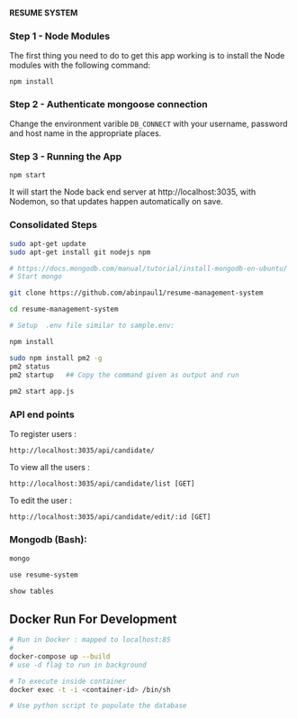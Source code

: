 #### RESUME SYSTEM

### Step 1 - Node Modules

The first thing you need to do to get this app working is to install the Node modules with the following command:

    npm install
    
### Step 2 - Authenticate mongoose connection

Change the environment varible ```DB_CONNECT``` with your username, password and host name in the appropriate places.

### Step 3 - Running the App

    npm start

It will start the Node back end server at http://localhost:3035, with Nodemon, so that updates happen automatically on save. 

### Consolidated Steps
```bash
sudo apt-get update
sudo apt-get install git nodejs npm

# https://docs.mongodb.com/manual/tutorial/install-mongodb-on-ubuntu/
# Start mongo

git clone https://github.com/abinpaul1/resume-management-system

cd resume-management-system

# Setup  .env file similar to sample.env:

npm install

sudo npm install pm2 -g
pm2 status
pm2 startup   ## Copy the command given as output and run
	
pm2 start app.js

```


### API end points

To register users : 

    http://localhost:3035/api/candidate/
    

To view all the users : 

    http://localhost:3035/api/candidate/list [GET]


To edit the user : 

    http://localhost:3035/api/candidate/edit/:id [GET]
   
### Mongodb (Bash):

```bash
mongo
```

```bash
use resume-system
```

```bash
show tables
```



## Docker Run For Development

```bash
# Run in Docker : mapped to localhost:85
#
docker-compose up --build
# use -d flag to run in background

# To execute inside container
docker exec -t -i <container-id> /bin/sh

# Use python script to populate the database
```